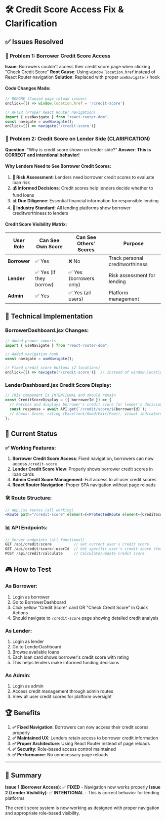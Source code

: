 # 🛠️ Credit Score Access Fix & Clarification

## ✅ **Issues Resolved**

### 🚨 **Problem 1: Borrower Credit Score Access**
**Issue**: Borrowers couldn't access their credit score page when clicking "Check Credit Score"
**Root Cause**: Using `window.location.href` instead of React Router navigation
**Solution**: Replaced with proper `useNavigate()` hook

#### **Code Changes Made:**

```jsx
// BEFORE (Caused page reload issues)
onClick={() => window.location.href = '/credit-score'}

// AFTER (Proper React Router navigation)
import { useNavigate } from "react-router-dom";
const navigate = useNavigate();
onClick={() => navigate('/credit-score')}
```

### 📍 **Problem 2: Credit Score on Lender Side (CLARIFICATION)**
**Question**: "Why is credit score shown on lender side?"
**Answer**: **This is CORRECT and intentional behavior!**

#### **Why Lenders Need to See Borrower Credit Scores:**

1. **🎯 Risk Assessment**: Lenders need borrower credit scores to evaluate loan risk
2. **💰 Informed Decisions**: Credit scores help lenders decide whether to fund loans
3. **📊 Due Diligence**: Essential financial information for responsible lending
4. **🏦 Industry Standard**: All lending platforms show borrower creditworthiness to lenders

#### **Credit Score Visibility Matrix:**

| User Role | Can See Own Score | Can See Others' Scores | Purpose |
|-----------|------------------|----------------------|---------|
| **Borrower** | ✅ Yes | ❌ No | Track personal creditworthiness |
| **Lender** | ✅ Yes (if they borrow) | ✅ Yes (borrowers only) | Risk assessment for lending |
| **Admin** | ✅ Yes | ✅ Yes (all users) | Platform management |

## 🔧 **Technical Implementation**

### **BorrowerDashboard.jsx Changes:**
```jsx
// Added proper imports
import { useNavigate } from "react-router-dom";

// Added navigation hook
const navigate = useNavigate();

// Fixed credit score buttons (2 locations)
onClick={() => navigate('/credit-score')}  // Instead of window.location.href
```

### **LenderDashboard.jsx Credit Score Display:**
```jsx
// This component is INTENTIONAL and should remain
const CreditScoreDisplay = ({ borrowerId }) => {
  // Fetches and displays borrower's credit score for lender's decision making
  const response = await API.get(`/credit/score/${borrowerId}`);
  // Shows: Score, rating (Excellent/Good/Fair/Poor), visual indicators
};
```

## 🎯 **Current Status**

### ✅ **Working Features:**
1. **Borrower Credit Score Access**: Fixed navigation, borrowers can now access `/credit-score`
2. **Lender Credit Score View**: Properly shows borrower credit scores in loan cards
3. **Admin Credit Score Management**: Full access to all user credit scores
4. **React Router Navigation**: Proper SPA navigation without page reloads

### 🛠 **Route Structure:**
```jsx
// App.jsx routes (all working)
<Route path="/credit-score" element={<ProtectedRoute element={CreditScore} />} />
```

### 📊 **API Endpoints:**
```javascript
// Server endpoints (all functional)
GET /api/credit/score          // Get current user's credit score
GET /api/credit/score/:userId  // Get specific user's credit score (for lenders/admins)
POST /api/credit/calculate     // Calculate/update credit score
```

## 🎮 **How to Test**

### **As Borrower:**
1. Login as borrower
2. Go to BorrowerDashboard
3. Click yellow "Credit Score" card OR "Check Credit Score" in Quick Actions
4. Should navigate to `/credit-score` page showing detailed credit analysis

### **As Lender:**
1. Login as lender
2. Go to LenderDashboard
3. Browse available loans
4. Each loan card shows borrower's credit score with rating
5. This helps lenders make informed funding decisions

### **As Admin:**
1. Login as admin
2. Access credit management through admin routes
3. View all user credit scores for platform oversight

## 🏆 **Benefits**

1. **✅ Fixed Navigation**: Borrowers can now access their credit scores properly
2. **✅ Maintained UX**: Lenders retain access to borrower credit information
3. **✅ Proper Architecture**: Using React Router instead of page reloads
4. **✅ Security**: Role-based access control maintained
5. **✅ Performance**: No unnecessary page reloads

---

## 📝 **Summary**

**Issue 1 (Borrower Access)**: ✅ **FIXED** - Navigation now works properly
**Issue 2 (Lender Visibility)**: ✅ **INTENTIONAL** - This is correct behavior for lending platforms

The credit score system is now working as designed with proper navigation and appropriate role-based visibility.
